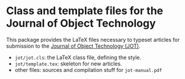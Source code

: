 # Class and template files for the Journal of Object Technology

This package provides the LaTeX files necessary to typeset articles for submission to the [Journal of Object Technology (JOT)](http://www.jot.fm).

* `jot/jot.cls`: the LaTeX class file, defining the style.
* `jot/template.tex`: skeleton for new articles.
* other files: sources and compilation stuff for `jot-manual.pdf`